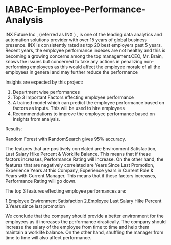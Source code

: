 # IABAC-Employee-Performance-Analysis

INX Future Inc , (referred as INX ) , is one of the leading data analytics and automation solutions provider with over 15 years of global business presence. INX is consistently rated as top 20 best employers past 5 years. Recent years, the employee performance indexes are not healthy and this is becoming a growing concerns among the top management.CEO, Mr. Brain, knows the issues but concerned to take any actions in penalizing non-performing employees as this would affect the employee morale of all the employees in general and may further reduce the performance

Insights are expected by this project:
1. Department wise performances
2. Top 3 Important Factors effecting employee performance
3. A trained model which can predict the employee performance based on factors as inputs. This will be used to hire employees
4. Recommendations to improve the employee performance based on insights from analysis.

Results:

Random Forest with RandomSearch gives 95% accuracy.

The features that are positively correlated are Environment Satisfaction, Last Salary Hike Percent & Worklife Balance. This means that if these factors increases, Performance Rating will increase. On the other hand, the features that are negatively correlated are Years Since Last Promotion, Experience Years at this Company, Experience years in Current Role & Years with Current Manager. This means that if these factors increases, Performance Rating will go down.

The top 3 features effecting employee performances are:

1.Employee Environment Satisfaction
2.Employee Last Salary Hike Percent
3.Years since last promotion

 We conclude that the company should provide a better environment for the employees as it increases the performance drastically. The company should increase the salary of the employee from time to time and help them maintain a worklife balance. On the other hand, shuffling the manager from time to time will also affect performance.
